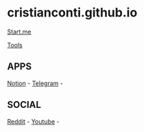 # cristianconti.github.io
[Start.me](https://www.start.me)

[Tools](/Tools.md)
## APPS
[Notion](https://www.notion.so) -
[Telegram](https://web.telegram.org) -

## SOCIAL
[Reddit](https://www.reddit.com) -
[Youtube](https://www.youtube.com) -

